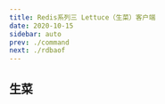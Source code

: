```yaml
---
title: Redis系列三 Lettuce（生菜）客户端
date: 2020-10-15
sidebar: auto
prev: ./command
next: ./rdbaof
---
```


## 生菜